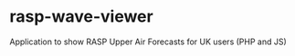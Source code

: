 rasp-wave-viewer
================

Application to show RASP Upper Air Forecasts for UK users (PHP and JS)
